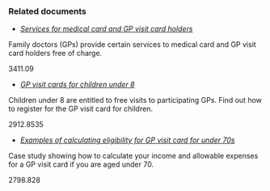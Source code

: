 ###  Related documents

  * [ _Services for medical card and GP visit card holders_ ](/en/health/health-services/gp-and-hospital-services/gp-services-to-medical-card-holders/)

Family doctors (GPs) provide certain services to medical card and GP visit
card holders free of charge.

3411.09

  * [ _GP visit cards for children under 8_ ](/en/health/medical-cards-and-gp-visit-cards/gp-visit-cards-for-under-8s/)

Children under 8 are entitled to free visits to participating GPs. Find out
how to register for the GP visit card for children.

2912.8535

  * [ _Examples of calculating eligibility for GP visit card for under 70s_ ](/en/health/medical-cards-and-gp-visit-cards/examples-of-calculating-eligibility-for-gp-visit-card-for-under-70s/)

Case study showing how to calculate your income and allowable expenses for a
GP visit card if you are aged under 70.

2798.828
